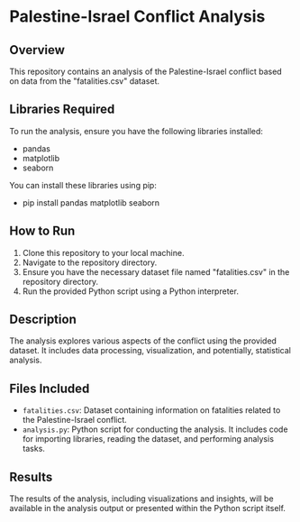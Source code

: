 # Palestine-Israel Conflict Analysis

## Overview
This repository contains an analysis of the Palestine-Israel conflict based on data from the "fatalities.csv" dataset.

## Libraries Required
To run the analysis, ensure you have the following libraries installed:
- pandas
- matplotlib
- seaborn

You can install these libraries using pip:
- pip install pandas matplotlib seaborn


## How to Run
1. Clone this repository to your local machine.
2. Navigate to the repository directory.
3. Ensure you have the necessary dataset file named "fatalities.csv" in the repository directory.
4. Run the provided Python script using a Python interpreter.

## Description
The analysis explores various aspects of the conflict using the provided dataset. It includes data processing, visualization, and potentially, statistical analysis.

## Files Included
- `fatalities.csv`: Dataset containing information on fatalities related to the Palestine-Israel conflict.
- `analysis.py`: Python script for conducting the analysis. It includes code for importing libraries, reading the dataset, and performing analysis tasks.

## Results
The results of the analysis, including visualizations and insights, will be available in the analysis output or presented within the Python script itself.

